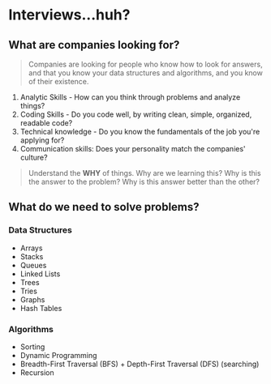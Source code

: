 # Interviews...huh?

## What are companies looking for?

> Companies are looking for people who know how to look for answers, and that you know your data structures and algorithms, and you know of their existence.

1. Analytic Skills - How can you think through problems and analyze things?
2. Coding Skills - Do you code well, by writing clean, simple, organized, readable code?
3. Technical knowledge - Do you know the fundamentals of the job you're applying for?
4. Communication skills: Does your personality match the companies' culture?

> Understand the **WHY** of things. Why are we learning this? Why is this the answer to the problem? Why is this answer better than the other?

## What do we need to solve problems?

### Data Structures

- Arrays
- Stacks
- Queues
- Linked Lists
- Trees
- Tries
- Graphs
- Hash Tables

### Algorithms

- Sorting
- Dynamic Programming
- Breadth-First Traversal (BFS) + Depth-First Traversal (DFS) (searching)
- Recursion
